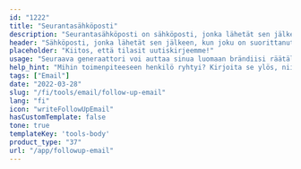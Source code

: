 ```yaml
---
id: "1222"
title: "Seurantasähköposti"
description: "Seurantasähköposti on sähköposti, jonka lähetät sen jälkeen, kun joku on suorittanut jonkin toimenpiteen, kuten tilannut uutiskirjeesi, ladannut sisällön tai tehnyt ostoksen. Seurantasähköpostin tarkoituksena on rakentaa suhdetta toimenpiteen suorittaneeseen henkilöön ja saada hänet suorittamaan jokin toinen toimenpide, kuten vierailemaan verkkosivustollasi, osallistumaan tapahtumaan tai tekemään toinen ostos."
header: "Sähköposti, jonka lähetät sen jälkeen, kun joku on suorittanut jonkin toimenpiteen."
placeholder: "Kiitos, että tilasit uutiskirjeemme!"
usage: "Seuraava generaattori voi auttaa sinua luomaan brändiisi räätälöidyn seurantasähköpostin."
help_hint: "Mihin toimenpiteeseen henkilö ryhtyi? Kirjoita se ylös, niin teemme siitä seurantasähköpostin."
tags: ["Email"]
date: "2022-03-28"
slug: "/fi/tools/email/follow-up-email"
lang: "fi"
icon: "writeFollowUpEmail"
hasCustomTemplate: false
tone: true
templateKey: 'tools-body'
product_type: "37"
url: "/app/followup-email"
---
```

